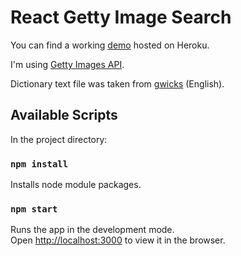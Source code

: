 # React Getty Image Search

You can find a working [demo](https://pn-getty-image-search.herokuapp.com/) hosted on Heroku.<br>

I'm using [Getty Images API](http://developers.gettyimages.com/docs/).

Dictionary text file was taken from [gwicks](http://www.gwicks.net/dictionaries.htm) (English).

## Available Scripts

In the project directory:

### `npm install`

Installs node module packages.

### `npm start`

Runs the app in the development mode.<br>
Open [http://localhost:3000](http://localhost:3000) to view it in the browser.



